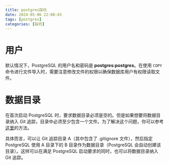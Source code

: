 ```yaml
---
title: postgres踩坑
date: 2024-05-06 22:08:43
tags: [postgres]
categories: [踩坑]
---
```


# 用户
默认情况下，PostgreSQL 的用户名和密码是 **postgres:postgres**。在使用 `COPY` 命令进行文件导入时，需要注意修改文件的权限以确保数据库用户有权限读取文件。

# 数据目录
在首次启动 PostgreSQL 时，要求数据目录必须是空的。但是如果想要将数据目录纳入 Git 追踪，目录中必须至少包含一个文件。为了解决这个问题，你可以参考[这里](https://stackoverflow.com/a/77820566/15870093)的方法。

具体而言，可以让 Git 追踪目录 A（其中包含了 .gitignore 文件），然后指定 PostgreSQL 使用 A 目录下的 B 目录作为数据目录（PostgreSQL 会自动创建该目录）。这样可以在满足 PostgreSQL 启动要求的同时，也可以将数据目录纳入 Git 追踪。
